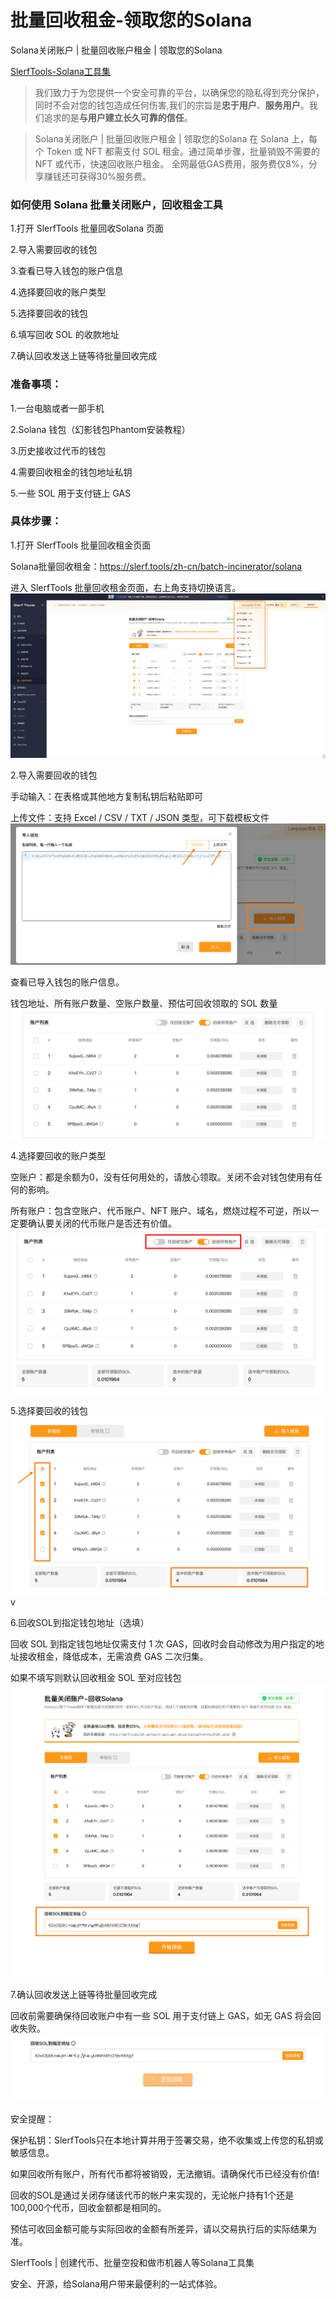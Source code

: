 # 批量回收租金-领取您的Solana
Solana关闭账户 | 批量回收账户租金 | 领取您的Solana

[SlerfTools-Solana工具集](https://slerf.tools)

>我们致力于为您提供一个安全可靠的平台，以确保您的隐私得到充分保护，同时不会对您的钱包造成任何伤害,我们的宗旨是**忠于用户**、**服务用户**。我们追求的是**与用户建立长久可靠的信任**。

> Solana关闭账户 | 批量回收账户租金 | 领取您的Solana
>在 Solana 上，每个 Token 或 NFT 都需支付 SOL 租金。通过简单步骤，批量销毁不需要的 NFT 或代币，快速回收账户租金。
>全网最低GAS费用，服务费仅8%，分享赚钱还可获得30%服务费。


### 如何使用 Solana 批量关闭账户，回收租金工具
1.打开 SlerfTools 批量回收Solana 页面

2.导入需要回收的钱包

3.查看已导入钱包的账户信息

4.选择要回收的账户类型

5.选择要回收的钱包

6.填写回收 SOL 的收款地址

7.确认回收发送上链等待批量回收完成

### 准备事项：
1.一台电脑或者一部手机

2.Solana 钱包（幻影钱包Phantom安装教程）

3.历史接收过代币的钱包

4.需要回收租金的钱包地址私钥

5.一些 SOL 用于支付链上 GAS

### 具体步骤：
1.打开 SlerfTools 批量回收租金页面

Solana批量回收租金：https://slerf.tools/zh-cn/batch-incinerator/solana

进入 SlerfTools 批量回收租金页面，右上角支持切换语言。
![Alt text](./img/batch-incinerator_1.jpg)

2.导入需要回收的钱包

 手动输入：在表格或其他地方复制私钥后粘贴即可

 上传文件：支持 Excel / CSV / TXT / JSON 类型，可下载模板文件
![Alt text](./img/batch-incinerator_2.jpg)

查看已导入钱包的账户信息。

钱包地址、所有账户数量、空账户数量、预估可回收领取的 SOL 数量
![Alt text](./img/batch-incinerator_3.jpg)

4.选择要回收的账户类型

 空账户：都是余额为0，没有任何用处的，请放心领取。关闭不会对钱包使用有任何的影响。

 所有账户：包含空账户、代币账户、NFT 账户、域名，燃烧过程不可逆，所以一定要确认要关闭的代币账户是否还有价值。
![Alt text](./img/batch-incinerator_4.jpg)

5.选择要回收的钱包
![Alt text](./img/batch-incinerator_5.jpg)v

6.回收SOL到指定钱包地址（选填）

回收 SOL 到指定钱包地址仅需支付 1 次 GAS，回收时会自动修改为用户指定的地址接收租金，降低成本，无需浪费 GAS 二次归集。

如果不填写则默认回收租金 SOL 至对应钱包
![Alt text](./img/batch-incinerator_6.jpg)

7.确认回收发送上链等待批量回收完成

回收前需要确保待回收账户中有一些 SOL 用于支付链上 GAS，如无 GAS 将会回收失败。
![Alt text](./img/batch-incinerator_7.jpg)

安全提醒：

保护私钥：SlerfTools只在本地计算并用于签署交易，绝不收集或上传您的私钥或敏感信息。

如果回收所有账户，所有代币都将被销毁，无法撤销。请确保代币已经没有价值!

回收的SOL是通过关闭存储该代币的帐户来实现的，无论帐户持有1个还是100,000个代币，回收金额都是相同的。

预估可收回金额可能与实际回收的金额有所差异，请以交易执行后的实际结果为准。

SlerfTools | 创建代币、批量空投和做市机器人等Solana工具集

安全、开源，给Solana用户带来最便利的一站式体验。
